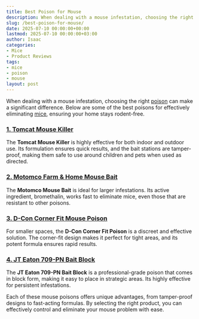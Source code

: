 ```yaml
---
title: Best Poison for Mouse
description: When dealing with a mouse infestation, choosing the right poison can make a significant difference. Below are some of the best poisons for effectively...
slug: /best-poison-for-mouse/
date: 2025-07-10 00:00:00+00:00
lastmod: 2025-07-10 00:00:00+03:00
author: Isaac
categories:
- Mice
- Product Reviews
tags:
- mice
- poison
- mouse
layout: post
---
```

When dealing with a mouse infestation, choosing the right [poison](https://pestpolicy.com/best-gopher-poison/) can make a significant difference. Below are some of the best poisons for effectively eliminating [mice](https://pestpolicy.com/how-much-is-an-exterminator-for-mice/), ensuring your home stays rodent-free.
### [1. Tomcat Mouse Killer](https://www.amazon.com/dp/B00J4LFSN4?tag=p-policy-20)
The
**Tomcat Mouse Killer**
is highly effective for both indoor and outdoor use. Its formulation ensures quick results, and the bait stations are tamper-proof, making them safe to use around children and pets when used as directed.
### [2. Motomco Farm & Home Mouse Bait](https://www.amazon.com/dp/B000J28JY0?tag=p-policy-20)
The
**Motomco Mouse Bait**
is ideal for larger infestations. Its active ingredient, bromethalin, works fast to eliminate mice, even those that are resistant to other poisons.
### [3. D-Con Corner Fit Mouse Poison](https://www.amazon.com/dp/B01IAPSPIC?tag=p-policy-20)
For smaller spaces, the
**D-Con Corner Fit Poison**
is a discreet and effective solution. The corner-fit design makes it perfect for tight areas, and its potent formula ensures rapid results.
### [4. JT Eaton 709-PN Bait Block](https://www.amazon.com/dp/B07VLRD8L2?tag=p-policy-20)
The
**JT Eaton 709-PN Bait Block**
is a professional-grade poison that comes in block form, making it easy to place in strategic areas. Its highly effective for persistent infestations.

Each of these mouse poisons offers unique advantages, from tamper-proof designs to fast-acting formulas. By selecting the right product, you can effectively control and eliminate your mouse problem with ease.
